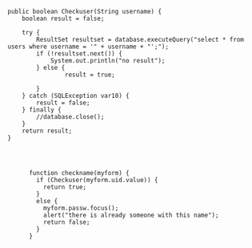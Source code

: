 

    public boolean Checkuser(String username) {
        boolean result = false;

        try {
            ResultSet resultset = database.executeQuery("select * from users where username = '" + username + "';");
            if (!resultset.next()) {
                System.out.println("no result");
            } else {
                    result = true;

            }
        } catch (SQLException var10) {
            result = false;
        } finally {
            //database.close();
        }
        return result;
    }




          function checkname(myform) {
            if (Checkuser(myform.uid.value)) {
              return true;
            }
            else {
              myform.passw.focus();
              alert("there is already someone with this name");
              return false;
            }
          }

